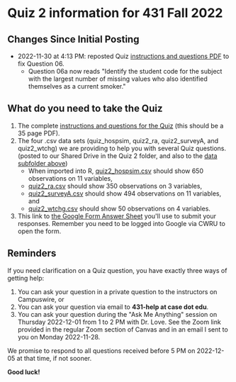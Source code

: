 # Quiz 2 information for 431 Fall 2022

## Changes Since Initial Posting

- 2022-11-30 at 4:13 PM: reposted Quiz [instructions and questions PDF](431-2022-quiz2.pdf) to fix Question 06. 
    - Question 06a now reads "Identify the student code for the subject with the largest number of missing values who also identified themselves as a current smoker."

## What do you need to take the Quiz

1. The complete [instructions and questions for the Quiz](431-2022-quiz2.pdf) (this should be a 35 page PDF).
2. The four .csv data sets (quiz_hospsim, quiz2_ra, quiz2_surveyA, and quiz2_wtchg) we are providing to help you with several Quiz questions. (posted to our Shared Drive in the Quiz 2 folder, and also to the [data subfolder above](https://github.com/THOMASELOVE/431-quizzes-2022/tree/main/quiz2/data))
    - When imported into R, [quiz2_hospsim.csv](data/quiz2_hospsim.csv) should show 650 observations on 11 variables,
    - [quiz2_ra.csv](data/quiz2_ra.csv) should show 350 observations on 3 variables,
    - [quiz2_surveyA.csv](data/quiz2_surveyA.csv) should show 494 observations on 11 variables, and
    - [quiz2_wtchg.csv](data/quiz2_wtchg.csv) should show 50 observations on 4 variables.
3. This link to [the Google Form Answer Sheet](https://bit.ly/431-2022-quiz2-answer-sheet) you'll use to submit your responses. Remember you need to be logged into Google via CWRU to open the form.

## Reminders

If you need clarification on a Quiz question, you have exactly three ways of getting help:

1. You can ask your question in a private question to the instructors on Campuswire, or
2. You can ask your question via email to **431-help at case dot edu**.
3. You can ask your question during the "Ask Me Anything" session on Thursday 2022-12-01 from 1 to 2 PM with Dr. Love. See the Zoom link provided in the regular Zoom section of Canvas and in an email I sent to you on Monday 2022-11-28.

We promise to respond to all questions received before 5 PM on 2022-12-05 at that time, if not sooner.

**Good luck!**
